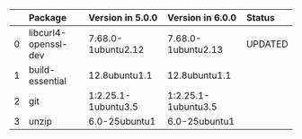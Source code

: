 <!-- markdown-link-check-disable -->

|    | Package              | Version in 5.0.0    | Version in 6.0.0    | Status   |
|---:|:---------------------|:--------------------|:--------------------|:---------|
|  0 | libcurl4-openssl-dev | 7.68.0-1ubuntu2.12  | 7.68.0-1ubuntu2.13  | UPDATED  |
|  1 | build-essential      | 12.8ubuntu1.1       | 12.8ubuntu1.1       |          |
|  2 | git                  | 1:2.25.1-1ubuntu3.5 | 1:2.25.1-1ubuntu3.5 |          |
|  3 | unzip                | 6.0-25ubuntu1       | 6.0-25ubuntu1       |          |